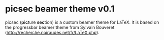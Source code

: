 picsec beamer theme v0.1
========================

picsec (**pic**ture **sec**tion) is a custom beamer theme for LaTeX. It is based on the progressbar beamer theme from Sylvain Bouveret (http://recherche.noiraudes.net/fr/LaTeX.php).
